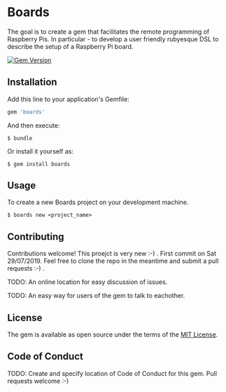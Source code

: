 # Boards

The goal is to create a gem that facilitates the remote programming of Raspberry Pis. In particular - to develop a user friendly rubyesque DSL to describe the setup of a Raspberry Pi board.

[![Gem Version](https://badge.fury.io/rb/boards.svg)](https://badge.fury.io/rb/boards)

## Installation

Add this line to your application's Gemfile:

```ruby
gem 'boards'
```

And then execute:

    $ bundle

Or install it yourself as:

    $ gem install boards

## Usage

To create a new Boards project on your development machine.

	$ boards new <project_name>	

## Contributing

Contributions welcome! This proejct is very new :-) . First commit on Sat 29/07/2019.  Feel free to clone the repo in the meantime and submit a pull requests :-) . 

TODO: An online location for easy discussion of issues. 

TODO: An easy way for users of the gem to talk to eachother. 

## License

The gem is available as open source under the terms of the [MIT License](https://opensource.org/licenses/MIT).

## Code of Conduct

TODO: Create and specify location of Code of Conduct for this gem. Pull requests welcome :-)